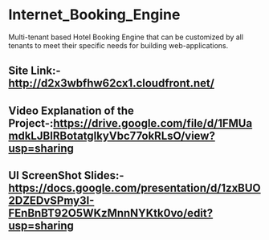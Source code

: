 # Internet_Booking_Engine
Multi-tenant based Hotel Booking Engine that can be customized by all tenants to meet their specific needs for building web-applications.

## Site Link:- http://d2x3wbfhw62cx1.cloudfront.net/
## Video Explanation of the Project-:https://drive.google.com/file/d/1FMUamdkLJBIRBotatglkyVbc77okRLsO/view?usp=sharing
## UI ScreenShot Slides:- https://docs.google.com/presentation/d/1zxBUO2DZEDvSPmy3I-FEnBnBT92O5WKzMnnNYKtk0vo/edit?usp=sharing
